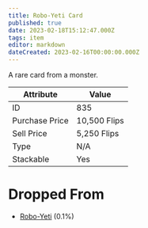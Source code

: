 ```yaml
---
title: Robo-Yeti Card
published: true
date: 2023-02-18T15:12:47.000Z
tags: item
editor: markdown
dateCreated: 2023-02-16T00:00:00.000Z
---
```


A rare card from a monster.

|Attribute|Value|
|-|-|
|ID|835|
|Purchase Price|10,500 Flips|
|Sell Price|5,250 Flips|
|Type|N/A|
|Stackable|Yes|


# Dropped From
 * [Robo-Yeti](monsters/robo-yeti.md) (0.1%)
